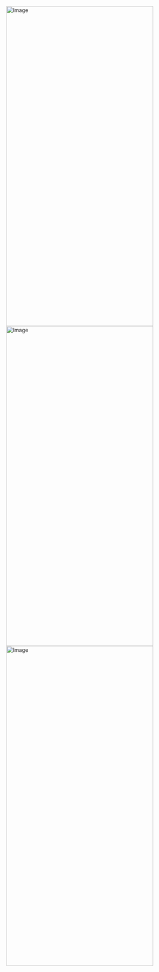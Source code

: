 

<img src="https://github.com/user-attachments/assets/a92513ab-04cf-4f3f-a22d-1422d5b178af" alt="Image" style="width: 393px; height: 852px;">
<img src="https://github.com/user-attachments/assets/44a38af8-4aa9-4458-97ac-3b6ccebafa02" alt="Image" style="width: 393px; height: 852px;">
<img src="https://github.com/user-attachments/assets/cd464f61-a3c1-4b30-b7c6-92881a172b5f" alt="Image" style="width: 393px; height: 852px;">

